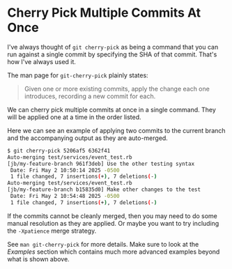 # Cherry Pick Multiple Commits At Once

I've always thought of `git cherry-pick` as being a command that you can run
against a single commit by specifying the SHA of that commit. That's how I've
always used it.

The man page for `git-cherry-pick` plainly states:

> Given one or more existing commits, apply the change each one introduces,
> recording a new commit for each.

We can cherry pick multiple commits at once in a single command. They will be
applied one at a time in the order listed.

Here we can see an example of applying two commits to the current branch and
the accompanying output as they are auto-merged.

```bash
$ git cherry-pick 5206af5 6362f41
Auto-merging test/services/event_test.rb
[jb/my-feature-branch 961f3deb] Use the other testing syntax
 Date: Fri May 2 10:50:14 2025 -0500
 1 file changed, 7 insertions(+), 7 deletions(-)
Auto-merging test/services/event_test.rb
[jb/my-feature-branch b15835d0] Make other changes to the test
 Date: Fri May 2 10:54:48 2025 -0500
 1 file changed, 7 insertions(+), 7 deletions(-)
```

If the commits cannot be cleanly merged, then you may need to do some manual
resolution as they are applied. Or maybe you want to try including the
`-Xpatience` merge strategy.

See `man git-cherry-pick` for more details. Make sure to look at the _Examples_
section which contains much more advanced examples beyond what is shown above.
